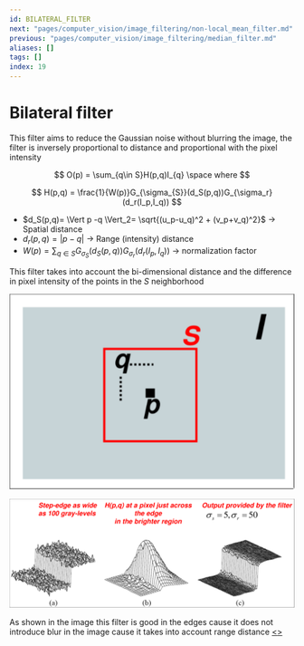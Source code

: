 ```yaml
---
id: BILATERAL_FILTER
next: "pages/computer_vision/image_filtering/non-local_mean_filter.md"
previous: "pages/computer_vision/image_filtering/median_filter.md"
aliases: []
tags: []
index: 19
---
```


# Bilateral filter

This filter aims to reduce the Gaussian noise without blurring the image, the filter is inversely proportional to distance  and proportional with the pixel intensity

$$
O(p) = \sum_{q\in S}H(p,q)I_{q} \space where
$$

$$
H(p,q) = \frac{1}{W(p)}G_{\sigma_{S}}(d_S(p,q))G_{\sigma_r}(d_r(I_p,I_q))
$$
- $d_S(p,q)= \Vert  p -q \Vert_2= \sqrt{(u_p-u_q)^2 + (v_p+v_q)^2}$ -> Spatial distance
- $d_r(p,q)= \vert  p -q \vert$ -> Range (intensity) distance
- $W(p)= \sum_{q\in S}{G_{\sigma_{S}}(d_S(p,q))G_{\sigma_r}(d_r(I_p,I_q))}$ -> normalization factor

This filter takes into account the bi-dimensional distance and the difference in pixel intensity of the points in the $S$ neighborhood

![](assets/computer_vision/Pasted_image_20240302110646.png)

![](assets/computer_vision/Pasted_image_20240302112042.png)

As shown in the image this filter is good in the edges cause it does not introduce blur in the image cause it takes into account range distance
[<](pages/computer_vision/image_filtering/median_filter.md)[>](pages/computer_vision/image_filtering/non-local_mean_filter.md)

